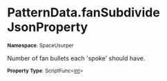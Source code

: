 # PatternData.fanSubdivide JsonProperty

<small>**Namespace**: SpaceUsurper</small>

Number of fan bullets each 'spoke' should have.

<small>**Property Type**: ScriptFunc&lt;[int](https://docs.microsoft.com/en-us/dotnet/api/system.int32?view=netframework-4.5)&gt;</small>

